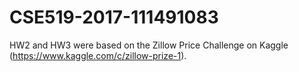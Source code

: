 # CSE519-2017-111491083

HW2 and HW3 were based on the Zillow Price Challenge on Kaggle (https://www.kaggle.com/c/zillow-prize-1). 
